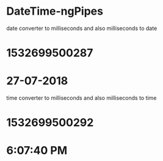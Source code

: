 # DateTime-ngPipes

date converter to milliseconds and also milliseconds to date

# 1532699500287
# 27-07-2018

time converter to milliseconds and also milliseconds to time

# 1532699500292
# 6:07:40 PM
